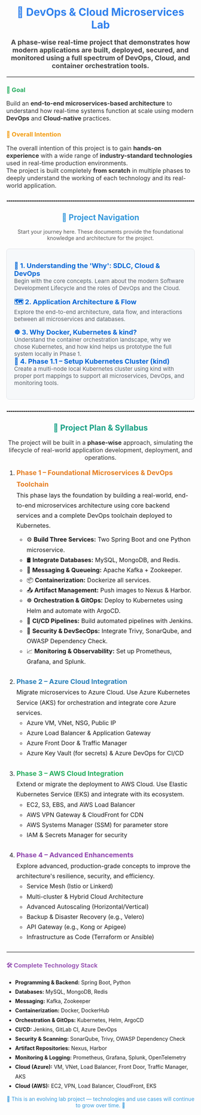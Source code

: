 <div style="font-family: -apple-system, BlinkMacSystemFont, 'Segoe UI', Helvetica, Arial, sans-serif, 'Apple Color Emoji', 'Segoe UI Emoji';">

<h1 align="center" style="color:#2F80ED;">
  🚀 DevOps & Cloud Microservices Lab
</h1>

<p align="center" style="font-size:18px; color:#444;">
  <strong>A phase-wise real-time project that demonstrates how modern applications are built, deployed, secured, and monitored using a full spectrum of DevOps, Cloud, and container orchestration tools.</strong>
</p>

<hr style="border:1px solid #ddd;"/>

<h3 style="color:#27AE60;">🧩 Goal</h3>
<p style="font-size:16px; color:#333;">
  Build an <strong>end-to-end microservices-based architecture</strong> to understand how real-time systems function at scale using modern <strong>DevOps</strong> and <strong>Cloud-native</strong> practices.
</p>

<h3 style="color:#F39C12;">🎯 Overall Intention</h3>
<p style="font-size:16px; color:#333;">
  The overall intention of this project is to gain <strong>hands-on experience</strong> with a wide range of <strong>industry-standard technologies</strong> used in real-time production environments.<br/>
  The project is built completely <strong>from scratch</strong> in multiple phases to deeply understand the working of each technology and its real-world application.
</p>

<!-- =================================================================== -->
<!-- ================== NEW PROJECT NAVIGATION SECTION ================= -->
<!-- =================================================================== -->
<hr style="border:1px dashed #ccc; margin-top:30px; margin-bottom:30px;"/>

<h2 align="center" style="color:#3498DB;">🧭 Project Navigation</h2>
<p align="center" style="color:#555;">Start your journey here. These documents provide the foundational knowledge and architecture for the project.</p>

<div style="background-color:#f6f8fa; padding: 20px; border-radius: 8px; border: 1px solid #e1e4e8; margin: 20px 0;">
  <ul style="list-style-type: none; padding-left: 0;">
    <li style="margin-bottom: 15px;">
      <strong style="font-size: 18px;">
        <!-- !!! UPDATE THIS LINK to point to your SDLC overview file -->
        <a href="https://github.com/praveen581348/project_allinone/blob/master/SDLC-and-DevOps-Overview.md" style="text-decoration:none; color:#0366d6;">
          📘 1. Understanding the 'Why': SDLC, Cloud & DevOps
        </a>
      </strong><br/>
      <span style="font-size:15px; color:#586069;">Begin with the core concepts. Learn about the modern Software Development Lifecycle and the roles of DevOps and the Cloud.</span>
    </li>
    <li style="margin-bottom: 15px;">
  <strong style="font-size: 18px;">
    <a href="https://github.com/praveen581348/project_allinone/blob/master/application_flow.md" style="text-decoration:none; color:#0366d6;">
      🗺️ 2. Application Architecture & Flow
    </a>
  </strong><br/>
  <span style="font-size:15px; color:#586069;">Explore the end-to-end architecture, data flow, and interactions between all microservices and databases.</span>
</li>

<li>
  <strong style="font-size: 18px;">
    <a href="https://github.com/praveen581348/project_allinone/blob/master/why_docker_kubernetes_kind.md" style="text-decoration:none; color:#0366d6;">
      ☸️ 3. Why Docker, Kubernetes & kind?
    </a>
  </strong><br/>
  <span style="font-size:15px; color:#586069;">Understand the container orchestration landscape, why we chose Kubernetes, and how kind helps us prototype the full system locally in Phase 1.</span>
</li>
<li>
  <strong style="font-size: 18px;">
    <a href="https://github.com/praveen581348/project_allinone/blob/master/setup_cluster.md" style="text-decoration:none; color:#0366d6;">
      🔧 4. Phase 1.1 – Setup Kubernetes Cluster (kind)
    </a>
  </strong><br/>
  <span style="font-size:15px; color:#586069;">Create a multi-node local Kubernetes cluster using kind with proper port mappings to support all microservices, DevOps, and monitoring tools.</span>
</li>

  </ul>
</div>

<hr style="border:1px dashed #ccc; margin-top:30px; margin-bottom:30px;"/>
<!-- =================================================================== -->
<!-- ===================== END OF NAVIGATION SECTION =================== -->
<!-- =================================================================== -->


<h2 align="center" id="project-plan" style="color:#16A085;">📅 Project Plan & Syllabus</h2>

<p style="font-size:16px; color:#333; text-align:center;">
  The project will be built in a <strong>phase-wise</strong> approach, simulating the lifecycle of real-world application development, deployment, and operations.
</p>

<ol style="font-size:16px; line-height:1.7;">

  <!-- ========== PHASE 1 ========== -->
  <li style="margin-bottom:25px;">
    <strong style="color:#E67E22; font-size:18px;">Phase 1 – Foundational Microservices & DevOps Toolchain</strong><br/>
    This phase lays the foundation by building a real-world, end-to-end microservices architecture using core backend services and a complete DevOps toolchain deployed to Kubernetes.
    <ul style="margin-top:10px;">
      <li>⚙️ <strong>Build Three Services:</strong> Two Spring Boot and one Python microservice.</li>
      <li>🛢️ <strong>Integrate Databases:</strong> MySQL, MongoDB, and Redis.</li>
      <li>🔁 <strong>Messaging & Queueing:</strong> Apache Kafka + Zookeeper.</li>
      <li>📦 <strong>Containerization:</strong> Dockerize all services.</li>
      <li>📤 <strong>Artifact Management:</strong> Push images to Nexus & Harbor.</li>
      <li>☸️ <strong>Orchestration & GitOps:</strong> Deploy to Kubernetes using Helm and automate with ArgoCD.</li>
      <li>🔧 <strong>CI/CD Pipelines:</strong> Build automated pipelines with Jenkins.</li>
      <li>🔐 <strong>Security & DevSecOps:</strong> Integrate Trivy, SonarQube, and OWASP Dependency Check.</li>
      <li>📈 <strong>Monitoring & Observability:</strong> Set up Prometheus, Grafana, and Splunk.</li>
    </ul>
  </li>

  <!-- ========== PHASE 2 ========== -->
  <li style="margin-bottom:25px;">
    <strong style="color:#2980B9; font-size:18px;">Phase 2 – Azure Cloud Integration</strong><br/>
    Migrate microservices to Azure Cloud. Use Azure Kubernetes Service (AKS) for orchestration and integrate core Azure services.
    <ul>
      <li>Azure VM, VNet, NSG, Public IP</li>
      <li>Azure Load Balancer & Application Gateway</li>
      <li>Azure Front Door & Traffic Manager</li>
      <li>Azure Key Vault (for secrets) & Azure DevOps for CI/CD</li>
    </ul>
  </li>

  <!-- ========== PHASE 3 ========== -->
  <li style="margin-bottom:25px;">
    <strong style="color:#27AE60; font-size:18px;">Phase 3 – AWS Cloud Integration</strong><br/>
    Extend or migrate the deployment to AWS Cloud. Use Elastic Kubernetes Service (EKS) and integrate with its ecosystem.
    <ul>
      <li>EC2, S3, EBS, and AWS Load Balancer</li>
      <li>AWS VPN Gateway & CloudFront for CDN</li>
      <li>AWS Systems Manager (SSM) for parameter store</li>
      <li>IAM & Secrets Manager for security</li>
    </ul>
  </li>

  <!-- ========== PHASE 4 ========== -->
  <li style="margin-bottom:25px;">
    <strong style="color:#8E44AD; font-size:18px;">Phase 4 – Advanced Enhancements</strong><br/>
    Explore advanced, production-grade concepts to improve the architecture's resilience, security, and efficiency.
    <ul>
      <li>Service Mesh (Istio or Linkerd)</li>
      <li>Multi-cluster & Hybrid Cloud Architecture</li>
      <li>Advanced Autoscaling (Horizontal/Vertical)</li>
      <li>Backup & Disaster Recovery (e.g., Velero)</li>
      <li>API Gateway (e.g., Kong or Apigee)</li>
      <li>Infrastructure as Code (Terraform or Ansible)</li>
    </ul>
  </li>
</ol>


<hr style="border:1px solid #ddd;"/>

<h3 style="color:#9B59B6;">🛠️ Complete Technology Stack</h3>
<ul style="line-height:1.8;">
  <li><strong>Programming & Backend:</strong> Spring Boot, Python</li>
  <li><strong>Databases:</strong> MySQL, MongoDB, Redis</li>
  <li><strong>Messaging:</strong> Kafka, Zookeeper</li>
  <li><strong>Containerization:</strong> Docker, DockerHub</li>
  <li><strong>Orchestration & GitOps:</strong> Kubernetes, Helm, ArgoCD</li>
  <li><strong>CI/CD:</strong> Jenkins, GitLab CI, Azure DevOps</li>
  <li><strong>Security & Scanning:</strong> SonarQube, Trivy, OWASP Dependency Check</li>
  <li><strong>Artifact Repositories:</strong> Nexus, Harbor</li>
  <li><strong>Monitoring & Logging:</strong> Prometheus, Grafana, Splunk, OpenTelemetry</li>
  <li><strong>Cloud (Azure):</strong> VM, VNet, Load Balancer, Front Door, Traffic Manager, AKS</li>
  <li><strong>Cloud (AWS):</strong> EC2, VPN, Load Balancer, CloudFront, EKS</li>
</ul>

<p style="color:#3498DB;" align="center">
  🚧 This is an evolving lab project — technologies and use cases will continue to grow over time. 🚧
</p>

</div>